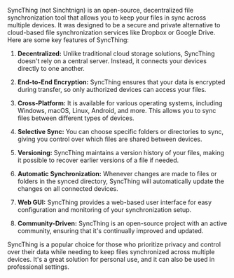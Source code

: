 SyncThing (not Sinchtnign) is an open-source, decentralized file synchronization tool that allows you to keep your files in sync across multiple devices. It was designed to be a secure and private alternative to cloud-based file synchronization services like Dropbox or Google Drive. Here are some key features of SyncThing:

1. **Decentralized:** Unlike traditional cloud storage solutions, SyncThing doesn't rely on a central server. Instead, it connects your devices directly to one another.
    
2. **End-to-End Encryption:** SyncThing ensures that your data is encrypted during transfer, so only authorized devices can access your files.
    
3. **Cross-Platform:** It is available for various operating systems, including Windows, macOS, Linux, Android, and more. This allows you to sync files between different types of devices.
    
4. **Selective Sync:** You can choose specific folders or directories to sync, giving you control over which files are shared between devices.
    
5. **Versioning:** SyncThing maintains a version history of your files, making it possible to recover earlier versions of a file if needed.
    
6. **Automatic Synchronization:** Whenever changes are made to files or folders in the synced directory, SyncThing will automatically update the changes on all connected devices.
    
7. **Web GUI:** SyncThing provides a web-based user interface for easy configuration and monitoring of your synchronization setup.
    
8. **Community-Driven:** SyncThing is an open-source project with an active community, ensuring that it's continually improved and updated.
    

SyncThing is a popular choice for those who prioritize privacy and control over their data while needing to keep files synchronized across multiple devices. It's a great solution for personal use, and it can also be used in professional settings.
